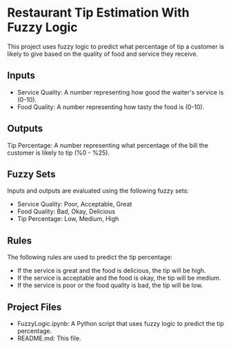 # Restaurant Tip Estimation With Fuzzy Logic
 This project uses fuzzy logic to predict what percentage of tip a customer is likely to give based on the quality of food and service they receive.
## Inputs

- Service Quality: A number representing how good the waiter's service is (0-10).
- Food Quality: A number representing how tasty the food is (0-10).
## Outputs

Tip Percentage: A number representing what percentage of the bill the customer is likely to tip (%0 - %25).
## Fuzzy Sets

Inputs and outputs are evaluated using the following fuzzy sets:

- Service Quality: Poor, Acceptable, Great
- Food Quality: Bad, Okay, Delicious
- Tip Percentage: Low, Medium, High
## Rules

The following rules are used to predict the tip percentage:

- If the service is great and the food is delicious, the tip will be high.
- If the service is acceptable and the food is okay, the tip will be medium.
- If the service is poor or the food quality is bad, the tip will be low.
## Project Files

- FuzzyLogic.ipynb: A Python script that uses fuzzy logic to predict the tip percentage.
- README.md: This file.
